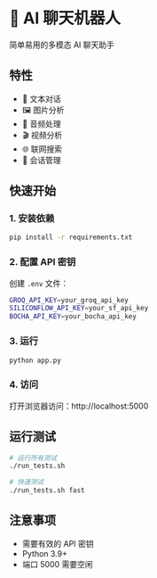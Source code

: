 # 🤖 AI 聊天机器人

简单易用的多模态 AI 聊天助手

## 特性

- 💬 文本对话
- 🖼️ 图片分析
- 🎵 音频处理
- 🎬 视频分析
- 🌐 联网搜索
- 💾 会话管理

## 快速开始

### 1. 安装依赖

```bash
pip install -r requirements.txt
```

### 2. 配置 API 密钥

创建 `.env` 文件：

```bash
GROQ_API_KEY=your_groq_api_key
SILICONFLOW_API_KEY=your_sf_api_key
BOCHA_API_KEY=your_bocha_api_key
```

### 3. 运行

```bash
python app.py
```

### 4. 访问

打开浏览器访问：http://localhost:5000

## 运行测试

```bash
# 运行所有测试
./run_tests.sh

# 快速测试
./run_tests.sh fast
```

## 注意事项

- 需要有效的 API 密钥
- Python 3.9+
- 端口 5000 需要空闲
